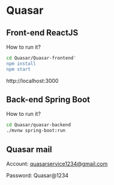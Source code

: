 # Quasar

## Front-end ReactJS
How to run it?
```bash
cd Quasar/Quasar-frontend'
npm install
npm start
```
http://localhost:3000

## Back-end Spring Boot
How to run it?
```bash
cd Quasar/quasar-backend
./mvnw spring-boot:run
```

## Quasar mail
Account: quasarservice1234@gmail.com


Password: Quasar@1234
